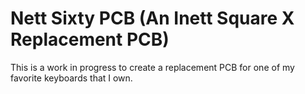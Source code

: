 # Nett Sixty PCB (An Inett Square X Replacement PCB)
This is a work in progress to create a replacement PCB for one of my favorite keyboards that I own.
